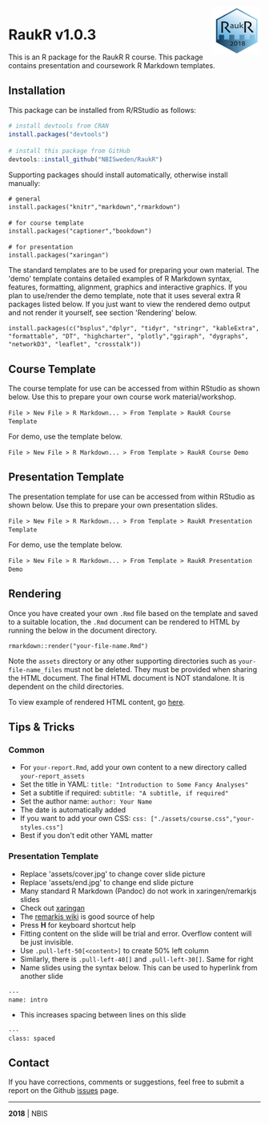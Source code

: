 
<img src="docs/assets/logo.svg" align="right" width="96" height="96">

# RaukR v1.0.3

This is an R package for the RaukR R course. This package contains presentation and coursework R Markdown templates.

## Installation  

This package can be installed from R/RStudio as follows:

```r
# install devtools from CRAN
install.packages("devtools")

# install this package from GitHub
devtools::install_github("NBISweden/RaukR")
```

Supporting packages should install automatically, otherwise install manually:

```
# general
install.packages("knitr","markdown","rmarkdown")

# for course template
install.packages("captioner","bookdown")

# for presentation
install.packages("xaringan")
```

The standard templates are to be used for preparing your own material. The 'demo' template contains detailed examples of R Markdown syntax, features, formatting, alignment, graphics and interactive graphics. If you plan to use/render the demo template, note that it uses several extra R packages listed below. If you just want to view the rendered demo output and not render it yourself, see section 'Rendering' below.

```
install.packages(c("bsplus","dplyr", "tidyr", "stringr", "kableExtra", 
"formattable", "DT", "highcharter", "plotly","ggiraph", "dygraphs",
"networkD3", "leaflet", "crosstalk"))
```

## Course Template  

The course template for use can be accessed from within RStudio as shown below. Use this to prepare your own course work material/workshop.

`File > New File > R Markdown... > From Template > RaukR Course Template`

For demo, use the template below. 

`File > New File > R Markdown... > From Template > RaukR Course Demo`

## Presentation Template  

The presentation template for use can be accessed from within RStudio as shown below. Use this to prepare your own presentation slides.

`File > New File > R Markdown... > From Template > RaukR Presentation Template`

For demo, use the template below.

`File > New File > R Markdown... > From Template > RaukR Presentation Demo`

## Rendering

Once you have created your own `.Rmd` file based on the template and saved to a suitable location, the `.Rmd` document can be rendered to HTML by running the below in the document directory. 

```
rmarkdown::render("your-file-name.Rmd")
```

Note the `assets` directory or any other supporting directories such as `your-file-name_files` must not be deleted. They must be provided when sharing the HTML document. The final HTML document is NOT standalone. It is dependent on the child directories.

To view example of rendered HTML content, go [here](https://NBISweden.github.io/RaukR/).

## Tips & Tricks

### Common

* For `your-report.Rmd`, add your own content to a new directory called `your-report_assets`
* Set the title in YAML: `title: "Introduction to Some Fancy Analyses"`
* Set a subtitle if required: `subtitle: "A subtitle, if required"`
* Set the author name: `author: Your Name`
* The date is automatically added
* If you want to add your own CSS: `css: ["./assets/course.css","your-styles.css"]`
* Best if you don't edit other YAML matter

### Presentation Template

* Replace 'assets/cover.jpg' to change cover slide picture
* Replace 'assets/end.jpg' to change end slide picture
* Many standard R Markdown (Pandoc) do not work in xaringen/remarkjs slides
* Check out [xaringan](https://github.com/yihui/xaringan)
* The [remarkjs wiki](https://github.com/gnab/remark/wiki) is good source of help
* Press **H** for keyboard shortcut help
* Fitting content on the slide will be trial and error. Overflow content will be just invisible.
* Use `.pull-left-50[<content>]` to create 50% left column
* Similarly, there is `.pull-left-40[]` and `.pull-left-30[]`. Same for right
* Name slides using the syntax below. This can be used to hyperlink from another slide

```
---
name: intro
```

* This increases spacing between lines on this slide

```
---
class: spaced
```

## Contact

If you have corrections, comments or suggestions, feel free to submit a report on the Github [issues](../../issues/) page.  

---

**2018** | NBIS 
